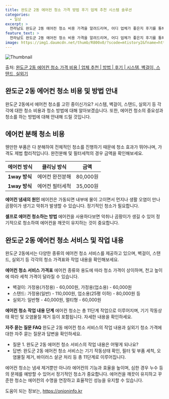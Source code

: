 ```yaml
---
title: 완도군 2동 에어컨 청소 가격 방법 후기 업체 추천 시스템 솔루션
categories:
  - 일상
excerpt: >
  전라남도 완도군 2동 에어컨 청소 비용 가격을 알려드리며, 어디 업체가 좋은지 후기를 통해 알아보겠습니다. 현재 글에서는 시스템, 벽걸이, 스탠드, 실외기 각각에 대해 청소 비용이 나와 있으니 참고하시면 되겠습니다. 에어컨 분해 청소 방법 보기 👈 클릭셀프 에어컨 청소 방법 보기👈 클릭완도군 2동 에어컨 청소 비용시스템에어컨 방식클리닝방식금액1way 방식에어컨 완전분해80,000원1way 방식에어컨 필터세척35,000원2way 방식에어컨 완전분해90,000원2way 방식에어컨 필터세척35,000원4way 방식에어컨 완전분해120,000원4way 방식에어컨 필터세척35,000원원형방식에어컨 완전분해140,000원원형방식에어컨 필터세척35,000원에어컨 청소 견적 샘플 보기 👈 클릭에어컨 냄새의 원인에어컨은..
feature_text: >
  전라남도 완도군 2동 에어컨 청소 비용 가격을 알려드리며, 어디 업체가 좋은지 후기를 통해 알아보겠습니다. 현재 글에서는 시스템, 벽걸이, 스탠드, 실외기 각각에 대해 청소 비용이 나와 있으니 참고하시면 되겠습니다. 에어컨 분해 청소 방법 보기 👈 클릭셀프 에어컨 청소 방법 보기👈 클릭완도군 2동 에어컨 청소 비용시스템에어컨 방식클리닝방식금액1way 방식에어컨 완전분해80,000원1way 방식에어컨 필터세척35,000원2way 방식에어컨 완전분해90,000원2way 방식에어컨 필터세척35,000원4way 방식에어컨 완전분해120,000원4way 방식에어컨 필터세척35,000원원형방식에어컨 완전분해140,000원원형방식에어컨 필터세척35,000원에어컨 청소 견적 샘플 보기 👈 클릭에어컨 냄새의 원인에어컨은..
image: https://img1.daumcdn.net/thumb/R800x0/?scode=mtistory2&fname=https%3A%2F%2Fblog.kakaocdn.net%2Fdn%2F4kWM5%2FbtsHxsUKqlD%2FtZjsV7N4wrqJ1JMaIRLwgk%2Fimg.webp
---
```


![Thumbnail](https://img1.daumcdn.net/thumb/R800x0/?scode=mtistory2&fname=https%3A%2F%2Fblog.kakaocdn.net%2Fdn%2F4kWM5%2FbtsHxsUKqlD%2FtZjsV7N4wrqJ1JMaIRLwgk%2Fimg.webp)

<p>출처: <a href="https://onioninfo.kr/entry/%EC%99%84%EB%8F%84%EA%B5%B0-2%EB%8F%99-%EC%97%90%EC%96%B4%EC%BB%A8-%EC%B2%AD%EC%86%8C-%EA%B0%80%EA%B2%A9-%EB%B9%84%EC%9A%A9-%EC%97%85%EC%B2%B4-%EC%B6%94%EC%B2%9C-%EB%B0%A9%EB%B2%95-%ED%9B%84%EA%B8%B0-%EC%8B%9C%EC%8A%A4%ED%85%9C-%EB%B2%BD%EA%B1%B8%EC%9D%B4-%EC%8A%A4%ED%83%A0%EB%93%9C-%EC%8B%A4%EC%99%B8%EA%B8%B0" rel="dofollow">완도군 2동 에어컨 청소 가격 비용 | 업체 추천 | 방법 | 후기 | 시스템, 벽걸이, 스탠드, 실외기</a> </p>

## 완도군 2동 에어컨 청소 비용 및 방법 안내



완도군 2동에서 에어컨 청소를 고민 중이신가요? 시스템, 벽걸이, 스탠드, 실외기 등 각각에 대한 청소 비용과 청소 방법에 대해
알아보겠습니다. 또한, 에어컨 청소의 중요성과 청소를 하는 방법에 대해 안내해 드릴 것입니다.



## 에어컨 분해 청소 비용



웬만한 부품은 다 분해하여 전체적인 청소를 진행하기 때문에 청소 효과가 뛰어나며, 가격도 제법 합리적입니다. 완전분해 및 필터세척의 경우
금액을 확인해보세요.



**에어컨 방식** | **클리닝 방식** | **금액**  
---|---|---  
**1way 방식** | 에어컨 완전분해 | 80,000원  
**1way 방식** | 에어컨 필터세척 | 35,000원  
  


**에어컨 냄새의 원인** 에어컨은 가동되면 내부에 물이 고이면서 먼지나 생활 오염이 만나 곰팡이가 생기고 악취가 발생할 수 있습니다.
정기적인 청소가 필요합니다.



**셀프로 에어컨 청소하는 방법** 에어컨을 사용하다보면 악취나 곰팡이가 생길 수 있어 정기적으로 청소하여 에어컨을 깨끗이 유지하는 것이
중요합니다.



## 완도군 2동 에어컨 청소 서비스 및 작업 내용



완도군 2동에서는 다양한 종류의 에어컨 청소 서비스를 제공하고 있으며, 벽걸이, 스탠드, 실외기 등 각각의 청소 가격표와 작업 내용을
확인해보세요.



**에어컨 청소 서비스 가격표** 에어컨 종류와 용도에 따라 청소 가격이 상이하며, 천고 높이에 따라 세척 가격이 달라질 수 있습니다.

  * 벽걸이: 가정용(가정용) - 60,000원, 가정용(업소용) - 60,000원
  * 스탠드: 가정용(일반) - 110,000원, 업소용(25평 이하) - 80,000원 등
  * 실외기: 일반형 - 40,000원, 멀티형 - 60,000원



**에어컨 청소 작업 내용 단계** 에어컨 청소는 총 11단계 작업으로 이루어지며, 기기 작동상태 확인 및 오염물질 제거 등이 포함됩니다.
자세한 내용을 확인하세요.



**자주 묻는 질문 FAQ** 완도군 2동 에어컨 청소 서비스의 작업 내용과 실외기 청소 가격에 대한 자주 묻는 질문과 답변을 확인하세요.

  * 질문 1. 완도군 2동 에어컨 청소 서비스의 작업 내용은 어떻게 되나요?
  * 답변: 완도군 2동 에어컨 청소 서비스는 기기 작동상태 확인, 필터 및 부품 세척, 오염물질 제거, 바이러스 살균 처리 등 총 11단계로 이루어집니다.



에어컨 청소는 냄새 제거뿐만 아니라 에어컨의 기능과 효율을 높이며, 심한 경우 누수 등의 문제를 예방할 수 있어서 정기적인 청소가
중요합니다. 에어컨을 깨끗이 유지하고 꾸준한 청소는 에어컨의 수명을 연장하고 효율적인 성능을 유지할 수 있습니다.



 

도움이 되는 정보는, <a href="https://onioninfo.kr" rel="dofollow">https://onioninfo.kr</a>


